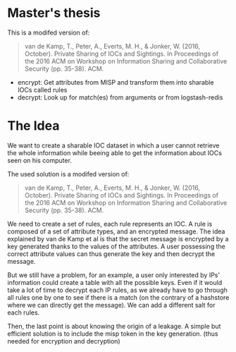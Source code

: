 # Master's thesis
This is a modifed version of:
> van de Kamp, T., Peter, A., Everts, M. H., & Jonker, W. (2016, October). Private Sharing of IOCs and Sightings. In Proceedings of the 2016 ACM on Workshop on Information Sharing and Collaborative Security (pp. 35-38). ACM.

- encrypt: Get attributes from MISP and transform them into sharable IOCs called rules
- decrypt: Look up for match(es) from arguments or from logstash-redis

# The Idea

We want to create a sharable IOC dataset in which a user cannot retrieve the whole information while beeing able to get the information about IOCs seen on his computer.

The used solution is a modifed version of:
> van de Kamp, T., Peter, A., Everts, M. H., & Jonker, W. (2016, October). Private Sharing of IOCs and Sightings. In Proceedings of the 2016 ACM on Workshop on Information Sharing and Collaborative Security (pp. 35-38). ACM.

We need to create a set of rules, each rule represents an IOC. A rule is composed of a set of attribute types, and an encrypted message. The idea explained by van de Kamp et al is that the secret message is encrypted by a key generated thanks to the values of the attributes. A user possessing the correct attribute values can thus generate the key and then decrypt the message.

But we still have a problem, for an example, a user only interested by IPs' information could create a table with all the possible keys. Even if it would take a lot of time to decrypt each IP rules, as we already have to go through all rules one by one to see if there is a match (on the contrary of a hashstore where we can directly get the message). We can add a different salt for each rules.

Then, the last point is about knowing the origin of a leakage. A simple but efficient solution is to include the misp token in the key generation. (thus needed for encryption and decryption)
